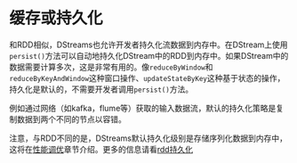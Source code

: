 # 缓存或持久化

和RDD相似，DStreams也允许开发者持久化流数据到内存中。在DStream上使用`persist()`方法可以自动地持久化DStream中的RDD到内存中。如果DStream中的数据需要计算多次，这是非常有用的。像`reduceByWindow`和`reduceByKeyAndWindow`这种窗口操作、`updateStateByKey`这种基于状态的操作，持久化是默认的，不需要开发者调用`persist()`方法。

例如通过网络（如kafka，flume等）获取的输入数据流，默认的持久化策略是复制数据到两个不同的节点以容错。

注意，与RDD不同的是，DStreams默认持久化级别是存储序列化数据到内存中，这将在[性能调优](../performance-tuning/README.md)章节介绍。更多的信息请看[rdd持久化](../../programming-guide/rdds/rdd-persistences.md)